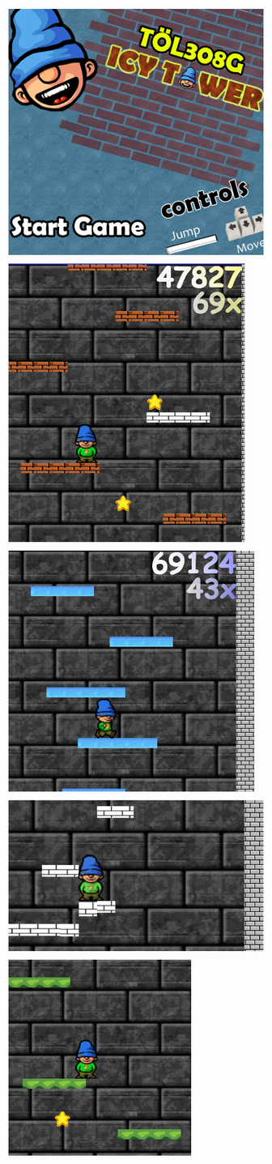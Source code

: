 ![](https://github.com/jakobinn/Icy-Tower-Computer-Game/blob/master/pics/intro.png)

![](https://github.com/jakobinn/Icy-Tower-Computer-Game/blob/master/pics/lvl1.png)

![](https://github.com/jakobinn/Icy-Tower-Computer-Game/blob/master/pics/lvl2.png)

![](https://github.com/jakobinn/Icy-Tower-Computer-Game/blob/master/pics/lvl3.png)

![](https://github.com/jakobinn/Icy-Tower-Computer-Game/blob/master/pics/lvl4.png)